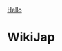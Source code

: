 [Hello](https://media.discordapp.net/attachments/939499609653391360/961904504104710144/Wikijap_logo_2.png)

# WikiJap